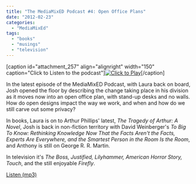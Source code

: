 ```yaml
---
title: "The MediaMixED Podcast #4: Open Office Plans"
date: "2012-02-23"
categories: 
  - "MediaMixEd"
tags: 
  - "books"
  - "musings"
  - "television"
---
```


\[caption id="attachment\_257" align="alignright" width="150" caption="Click to Listen to the podcast"\][![Click to Play](images/mmepodcast.png "MediaMixED Podcast")](http://media.dartmouth.edu/~ahelm/mediamixed/MME04(2012-02-13).mp3)\[/caption\]

In the latest episode of the MediaMixED Podcast, with Laura back on board, Josh opened the floor by describing the change taking place in his division as it moves now into an open office plan, with stand-up desks and no walls. How do open designs impact the way we work, and when and how do we still carve out some privacy?

In books, Laura is on to Arthur Phillips' latest, _The Tragedy of Arthur: A Novel_, Josh is back in non-fiction territory with David Weinberger's _To Big To Know: Rethinking Knowledge Now That the Facts Aren't the Facts, Experts Are Everywhere, and the Smartest Person in the Room Is the Room_, and Anthony is still on George R. R. Martin.

In television it's _The Boss, Justified, Lilyhammer, American Horror Story, Touch_, and the still enjoyable _Firefly_.

[Listen (mp3)](http://media.dartmouth.edu/~ahelm/mediamixed/MME04(2012-02-13).mp3)
